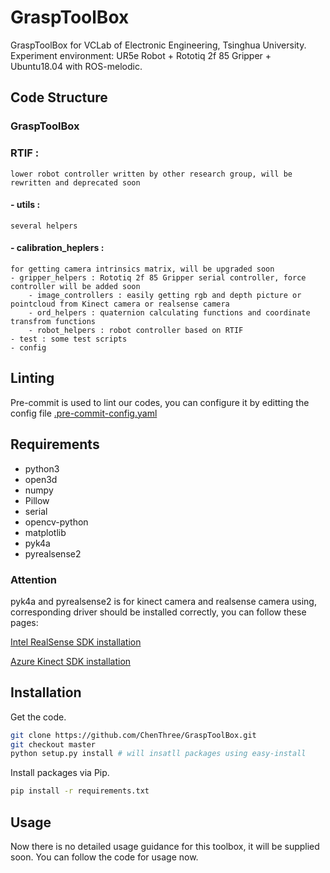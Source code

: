# GraspToolBox

GraspToolBox for VCLab of Electronic Engineering, Tsinghua University.  
Experiment environment: UR5e Robot + Rototiq 2f 85 Gripper + Ubuntu18.04 with ROS-melodic.  

## Code Structure

### GraspToolBox
### RTIF :   
    lower robot controller written by other research group, will be rewritten and deprecated soon  
#### - utils :   
    several helpers  
#### - calibration_heplers :   
    for getting camera intrinsics matrix, will be upgraded soon  
    - gripper_helpers : Rototiq 2f 85 Gripper serial controller, force controller will be added soon
        - image_controllers : easily getting rgb and depth picture or pointcloud from Kinect camera or realsense camera
        - ord_helpers : quaternion calculating functions and coordinate transfrom functions
        - robot_helpers : robot controller based on RTIF
    - test : some test scripts
    - config

## Linting

Pre-commit is used to lint our codes, you can configure it by editting the config file [.pre-commit-config.yaml](.pre-commit-config.yaml)


## Requirements

- python3
- open3d
- numpy
- Pillow
- serial
- opencv-python
- matplotlib
- pyk4a
- pyrealsense2

### Attention

pyk4a and pyrealsense2 is for kinect camera and realsense camera using, corresponding driver should be installed correctly, you can follow these pages:

[Intel RealSense SDK installation](https://github.com/IntelRealSense/librealsense/blob/master/doc/distribution_linux.md)

[Azure Kinect SDK installation](https://github.com/microsoft/Azure-Kinect-Sensor-SDK/blob/develop/docs/usage.md)


## Installation

Get the code.

```bash
git clone https://github.com/ChenThree/GraspToolBox.git
git checkout master
python setup.py install # will insatll packages using easy-install
```

Install packages via Pip.

```bash
pip install -r requirements.txt
```

## Usage

Now there is no detailed usage guidance for this toolbox, it will be supplied soon.
You can follow the code for usage now.
